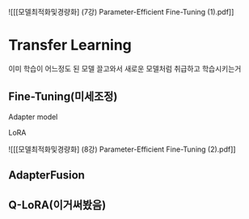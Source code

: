 ![[[모델최적화및경량화] (7강) Parameter-Efficient Fine-Tuning (1).pdf]]

# Transfer Learning
 이미 학습이 어느정도 된 모델 끌고와서 새로운 모델처럼 취급하고 학습시키는거

## Fine-Tuning(미세조정)



Adapter model


LoRA

![[[모델최적화및경량화] (8강) Parameter-Efficient Fine-Tuning (2).pdf]]

## AdapterFusion

## Q-LoRA(이거써봤음)

